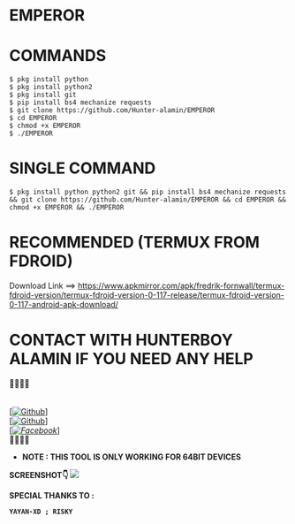 # EMPEROR
# COMMANDS 

````
$ pkg install python
$ pkg install python2
$ pkg install git
$ pip install bs4 mechanize requests
$ git clone https://github.com/Hunter-alamin/EMPEROR
$ cd EMPEROR
$ chmod +x EMPEROR
$ ./EMPEROR

````

# SINGLE COMMAND
````
$ pkg install python python2 git && pip install bs4 mechanize requests && git clone https://github.com/Hunter-alamin/EMPEROR && cd EMPEROR && chmod +x EMPEROR && ./EMPEROR

````

# RECOMMENDED (TERMUX FROM FDROID)
Download Link ==> https://www.apkmirror.com/apk/fredrik-fornwall/termux-fdroid-version/termux-fdroid-version-0-117-release/termux-fdroid-version-0-117-android-apk-download/

# CONTACT WITH  HUNTERBOY ALAMIN IF YOU NEED ANY HELP
<b>🔰🔰🔰🔰</b> </br></b></br> <br>[[![Github](https://img.shields.io/badge/Github-[HUNTERBOY_ALAMIN]-blue?style=flat-square&logo=GITHUBlogoColor=blue&labelColor=blue)](https://github.com/Hunter-alamin)] <br> [[![Github](https://img.shields.io/badge/TELEGRAM-[HUNTERBOY_ALAMIN]-red?style=flat-square&logo=TELEGRAMlogoColor=red&labelColor=cyan)](https://t.me/alamin123khan)]<br> [_[![Facebook](https://img.shields.io/badge/Facebook-HUNTERBOY_ALAMIN]-yellow?style=flat-square&logo=facebooklogoColor=green&labelColor=red)](https://www.facebook.com/hunterboy.alamin)_]<br><b>🔰🔰🔰🔰

* NOTE : THIS TOOL IS ONLY WORKING FOR 64BIT DEVICES 

SCREENSHOT👇
![](https://raw.githubusercontent.com/Hunter-alamin/EMPEROR/main/IMG_20220215_151840.jpg)

SPECIAL THANKS TO :
````
YAYAN-XD ; RISKY
````
